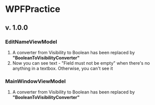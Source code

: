 # WPFPractice
## v. 1.0.0
### EditNameViewModel
1. A converter from Visibility to Boolean has been replaced by **"BooleanToVisibilityConverter"**
2. Now you can see text - "Field must not be empty" when there's no anything in a textbox. Otherwise, you can't see it
### MainWindowViewModel
1. A converter from Visibility to Boolean has been replaced by **"BooleanToVisibilityConverter"**
